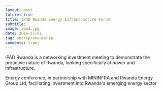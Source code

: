 ```yaml
---
layout: post
future: true
title: IPAD Rwanda Energy Infrastructure Forum
subtitle:
image: ipad.jpg
date: 2016-11-01
tag: entrepreneurship
comments: true;
---
```





iPAD Rwanda is a networking investment meeting to demonstrate the proactive nature of Rwanda, looking specifically at power and infrastructure.

Energy conference, in partnership with MININFRA and Rwanda Energy Group Ltd, facilitating investment into Rwanda's emerging energy sector
